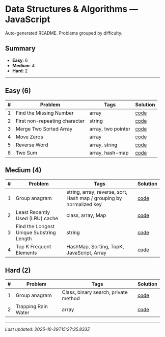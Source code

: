 # Data Structures & Algorithms — JavaScript

Auto-generated README. Problems grouped by difficulty.

## Summary

- **Easy**: 6
- **Medium**: 4
- **Hard**: 2

---

## Easy (6)

| # | Problem | Tags | Solution |
|---|---|---|---|
| 1 | Find the Missing Number | array | [code](./solutions/easy/find-missing-number.js) |
| 2 | First non-repeating character | string | [code](./solutions/easy/first-non-repeating-character.js) |
| 3 | Merge Two Sorted Array | array,  two pointer | [code](./solutions/easy/merge-sorted-array.js) |
| 4 | Move Zeros | array | [code](./solutions/easy/move-zeros.js) |
| 5 | Reverse Word | array,  string | [code](./solutions/easy/reverse-word.js) |
| 6 | Two Sum | array,  hash-map | [code](./solutions/easy/two-sums.js) |


## Medium (4)

| # | Problem | Tags | Solution |
|---|---|---|---|
| 1 | Group anagram | string,  array,  reverse,  sort,  Hash map / grouping by normalized key | [code](./solutions/medium/group-anagrams.js) |
| 2 | Least Recently Used (LRU) cache | class,  array,  Map | [code](./solutions/medium/least-recently-used.js) |
| 3 | Find the Longest Unique Substring Length | string | [code](./solutions/medium/longest-substring.js) |
| 4 | Top K Frequent Elements | HashMap,  Sorting,  TopK,  JavaScript,  Array | [code](./solutions/medium/top-k-frequent-elements.js) |


## Hard (2)

| # | Problem | Tags | Solution |
|---|---|---|---|
| 1 | Group anagram | Class,  binary search,  private method | [code](./solutions/hard/find-median.js) |
| 2 | Trapping Rain Water | array | [code](./solutions/hard/trapping-rain-water.js) |


---

_Last updated: 2025-10-29T15:27:35.833Z_
